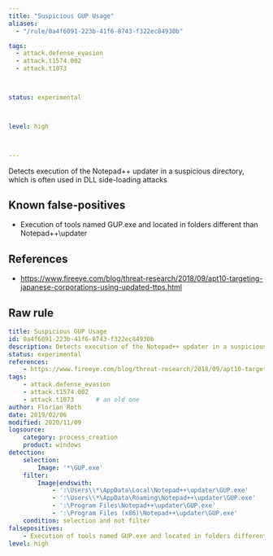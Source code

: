 ```yaml
---
title: "Suspicious GUP Usage"
aliases:
  - "/rule/0a4f6091-223b-41f6-8743-f322ec84930b"

tags:
  - attack.defense_evasion
  - attack.t1574.002
  - attack.t1073



status: experimental



level: high



---
```


Detects execution of the Notepad++ updater in a suspicious directory, which is often used in DLL side-loading attacks

<!--more-->


## Known false-positives

* Execution of tools named GUP.exe and located in folders different than Notepad++\updater



## References

* https://www.fireeye.com/blog/threat-research/2018/09/apt10-targeting-japanese-corporations-using-updated-ttps.html


## Raw rule
```yaml
title: Suspicious GUP Usage
id: 0a4f6091-223b-41f6-8743-f322ec84930b
description: Detects execution of the Notepad++ updater in a suspicious directory, which is often used in DLL side-loading attacks
status: experimental
references:
    - https://www.fireeye.com/blog/threat-research/2018/09/apt10-targeting-japanese-corporations-using-updated-ttps.html
tags:
    - attack.defense_evasion
    - attack.t1574.002
    - attack.t1073      # an old one
author: Florian Roth
date: 2019/02/06
modified: 2020/11/09
logsource:
    category: process_creation
    product: windows
detection:
    selection:
        Image: '*\GUP.exe'
    filter:
        Image|endswith:
            - ':\Users\\*\AppData\Local\Notepad++\updater\GUP.exe'
            - ':\Users\\*\AppData\Roaming\Notepad++\updater\GUP.exe'
            - ':\Program Files\Notepad++\updater\GUP.exe'
            - ':\Program Files (x86)\Notepad++\updater\GUP.exe'
    condition: selection and not filter
falsepositives:
    - Execution of tools named GUP.exe and located in folders different than Notepad++\updater
level: high

```
